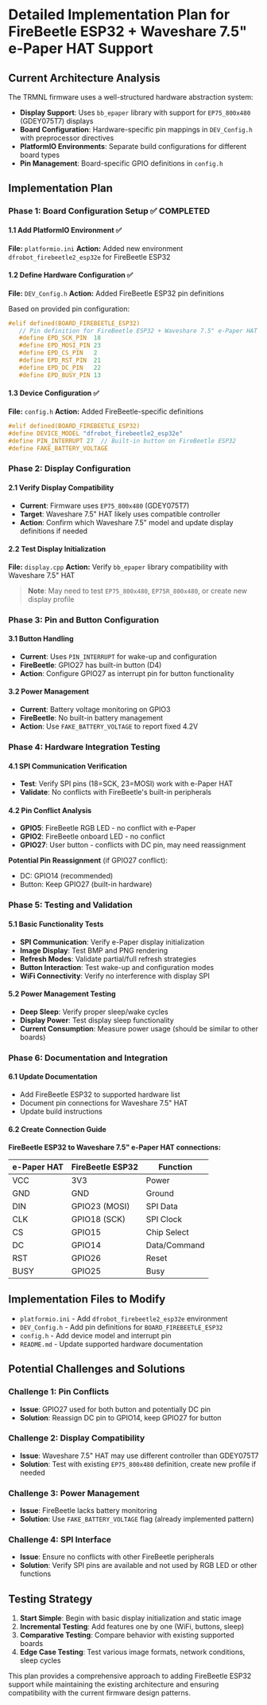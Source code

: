 # Detailed Implementation Plan for FireBeetle ESP32 + Waveshare 7.5" e-Paper HAT Support

## Current Architecture Analysis

The TRMNL firmware uses a well-structured hardware abstraction system:

- **Display Support**: Uses `bb_epaper` library with support for `EP75_800x480` (GDEY075T7) displays
- **Board Configuration**: Hardware-specific pin mappings in `DEV_Config.h` with preprocessor directives
- **PlatformIO Environments**: Separate build configurations for different board types
- **Pin Management**: Board-specific GPIO definitions in `config.h`

## Implementation Plan

### Phase 1: Board Configuration Setup ✅ COMPLETED

#### 1.1 Add PlatformIO Environment ✅

**File:** `platformio.ini`
**Action:** Added new environment `dfrobot_firebeetle2_esp32e` for FireBeetle ESP32

#### 1.2 Define Hardware Configuration ✅

**File:** `DEV_Config.h`
**Action:** Added FireBeetle ESP32 pin definitions

Based on provided pin configuration:

```cpp
#elif defined(BOARD_FIREBEETLE_ESP32)
   // Pin definition for FireBeetle ESP32 + Waveshare 7.5" e-Paper HAT
   #define EPD_SCK_PIN  18
   #define EPD_MOSI_PIN 23
   #define EPD_CS_PIN   2
   #define EPD_RST_PIN  21
   #define EPD_DC_PIN   22
   #define EPD_BUSY_PIN 13
```

#### 1.3 Device Configuration ✅

**File:** `config.h`
**Action:** Added FireBeetle-specific definitions

```cpp
#elif defined(BOARD_FIREBEETLE_ESP32)
#define DEVICE_MODEL "dfrobot_firebeetle2_esp32e"
#define PIN_INTERRUPT 27  // Built-in button on FireBeetle ESP32
#define FAKE_BATTERY_VOLTAGE
```

### Phase 2: Display Configuration

#### 2.1 Verify Display Compatibility

- **Current**: Firmware uses `EP75_800x480` (GDEY075T7)
- **Target**: Waveshare 7.5" HAT likely uses compatible controller
- **Action**: Confirm which Waveshare 7.5" model and update display definitions if needed

#### 2.2 Test Display Initialization

**File:** `display.cpp`
**Action:** Verify `bb_epaper` library compatibility with Waveshare 7.5" HAT

> **Note**: May need to test `EP75_800x480`, `EP75R_800x480`, or create new display profile

### Phase 3: Pin and Button Configuration

#### 3.1 Button Handling

- **Current**: Uses `PIN_INTERRUPT` for wake-up and configuration
- **FireBeetle**: GPIO27 has built-in button (D4)
- **Action**: Configure GPIO27 as interrupt pin for button functionality

#### 3.2 Power Management

- **Current**: Battery voltage monitoring on GPIO3
- **FireBeetle**: No built-in battery management
- **Action**: Use `FAKE_BATTERY_VOLTAGE` to report fixed 4.2V

### Phase 4: Hardware Integration Testing

#### 4.1 SPI Communication Verification

- **Test**: Verify SPI pins (18=SCK, 23=MOSI) work with e-Paper HAT
- **Validate**: No conflicts with FireBeetle's built-in peripherals

#### 4.2 Pin Conflict Analysis

- **GPIO5**: FireBeetle RGB LED - no conflict with e-Paper
- **GPIO2**: FireBeetle onboard LED - no conflict
- **GPIO27**: User button - conflicts with DC pin, may need reassignment

**Potential Pin Reassignment** (if GPIO27 conflict):
- DC: GPIO14 (recommended)
- Button: Keep GPIO27 (built-in hardware)

### Phase 5: Testing and Validation

#### 5.1 Basic Functionality Tests

- **SPI Communication**: Verify e-Paper display initialization
- **Image Display**: Test BMP and PNG rendering
- **Refresh Modes**: Validate partial/full refresh strategies
- **Button Interaction**: Test wake-up and configuration modes
- **WiFi Connectivity**: Verify no interference with display SPI

#### 5.2 Power Management Testing

- **Deep Sleep**: Verify proper sleep/wake cycles
- **Display Power**: Test display sleep functionality
- **Current Consumption**: Measure power usage (should be similar to other boards)

### Phase 6: Documentation and Integration

#### 6.1 Update Documentation

- Add FireBeetle ESP32 to supported hardware list
- Document pin connections for Waveshare 7.5" HAT
- Update build instructions

#### 6.2 Create Connection Guide

**FireBeetle ESP32 to Waveshare 7.5" e-Paper HAT connections:**

| e-Paper HAT | FireBeetle ESP32 | Function |
|-------------|------------------|----------|
| VCC         | 3V3             | Power    |
| GND         | GND             | Ground   |
| DIN         | GPIO23 (MOSI)   | SPI Data |
| CLK         | GPIO18 (SCK)    | SPI Clock|
| CS          | GPIO15          | Chip Select |
| DC          | GPIO14          | Data/Command |
| RST         | GPIO26          | Reset    |
| BUSY        | GPIO25          | Busy     |

## Implementation Files to Modify

- `platformio.ini` - Add `dfrobot_firebeetle2_esp32e` environment
- `DEV_Config.h` - Add pin definitions for `BOARD_FIREBEETLE_ESP32`
- `config.h` - Add device model and interrupt pin
- `README.md` - Update supported hardware documentation

## Potential Challenges and Solutions

### Challenge 1: Pin Conflicts
- **Issue**: GPIO27 used for both button and potentially DC pin
- **Solution**: Reassign DC pin to GPIO14, keep GPIO27 for button

### Challenge 2: Display Compatibility
- **Issue**: Waveshare 7.5" HAT may use different controller than GDEY075T7
- **Solution**: Test with existing `EP75_800x480` definition, create new profile if needed

### Challenge 3: Power Management
- **Issue**: FireBeetle lacks battery monitoring
- **Solution**: Use `FAKE_BATTERY_VOLTAGE` flag (already implemented pattern)

### Challenge 4: SPI Interface
- **Issue**: Ensure no conflicts with other FireBeetle peripherals
- **Solution**: Verify SPI pins are available and not used by RGB LED or other functions

## Testing Strategy

1. **Start Simple**: Begin with basic display initialization and static image
2. **Incremental Testing**: Add features one by one (WiFi, buttons, sleep)
3. **Comparative Testing**: Compare behavior with existing supported boards
4. **Edge Case Testing**: Test various image formats, network conditions, sleep cycles

This plan provides a comprehensive approach to adding FireBeetle ESP32 support while maintaining the existing architecture and ensuring compatibility with the current firmware design patterns.